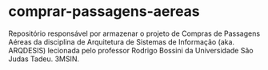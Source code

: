 # comprar-passagens-aereas
Repositório responsável por armazenar o projeto de Compras de Passagens Aéreas da disciplina de Arquitetura de Sistemas de Informação (aka. ARQDESIS) lecionada pelo professor Rodrigo Bossini da Universidade São Judas Tadeu. 3MSIN.
